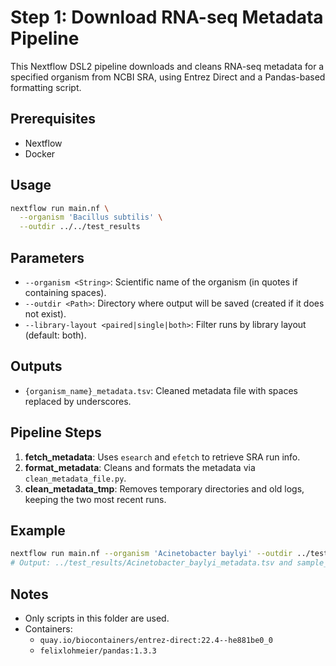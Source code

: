 # Step 1: Download RNA-seq Metadata Pipeline

This Nextflow DSL2 pipeline downloads and cleans RNA-seq metadata for a specified organism from NCBI SRA, using Entrez Direct and a Pandas-based formatting script.

## Prerequisites

- Nextflow
- Docker

## Usage

```bash
nextflow run main.nf \
  --organism 'Bacillus subtilis' \
  --outdir ../../test_results
```

## Parameters

- `--organism <String>`: Scientific name of the organism (in quotes if containing spaces).
- `--outdir <Path>`: Directory where output will be saved (created if it does not exist).
- `--library-layout <paired|single|both>`: Filter runs by library layout (default: both).

## Outputs

- `{organism_name}_metadata.tsv`: Cleaned metadata file with spaces replaced by underscores.

## Pipeline Steps

1. **fetch_metadata**: Uses `esearch` and `efetch` to retrieve SRA run info.
2. **format_metadata**: Cleans and formats the metadata via `clean_metadata_file.py`.
3. **clean_metadata_tmp**: Removes temporary directories and old logs, keeping the two most recent runs.

## Example

```bash
nextflow run main.nf --organism 'Acinetobacter baylyi' --outdir ../test_results --library_layout paired -resume
# Output: ../test_results/Acinetobacter_baylyi_metadata.tsv and sample_id.csv
```

## Notes

- Only scripts in this folder are used.
- Containers:
  - `quay.io/biocontainers/entrez-direct:22.4--he881be0_0`
  - `felixlohmeier/pandas:1.3.3`
